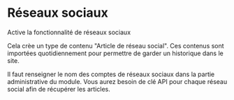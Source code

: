 # Réseaux sociaux

Active la fonctionnalité de réseaux sociaux

Cela crèe un type de contenu "Article de réseau social". Ces contenus sont importées quotidiennement pour permettre de garder un historique dans le site.

Il faut renseigner le nom des comptes de réseaux sociaux dans la partie administrative du module. Vous aurez besoin de clé API pour chaque réseau social afin de récupérer les articles.
